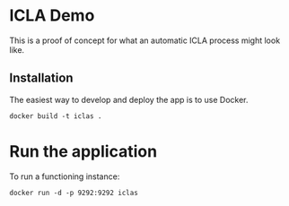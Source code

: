 # ICLA Demo
This is a proof of concept for what an automatic ICLA process might look like.

## Installation
The easiest way to develop and deploy the app is to use Docker.

    docker build -t iclas .

# Run the application
To run a functioning instance:

    docker run -d -p 9292:9292 iclas
